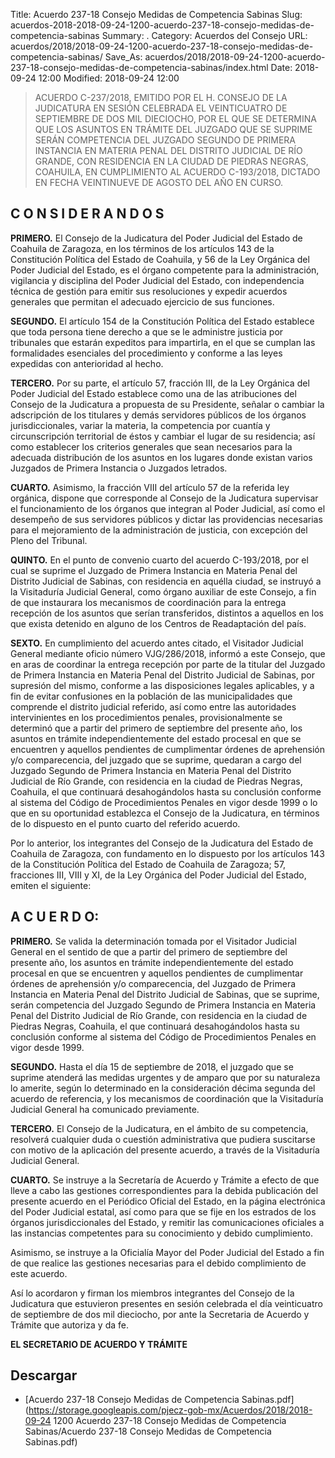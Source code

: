Title: Acuerdo 237-18 Consejo Medidas de Competencia Sabinas
Slug: acuerdos-2018-2018-09-24-1200-acuerdo-237-18-consejo-medidas-de-competencia-sabinas
Summary: .
Category: Acuerdos del Consejo
URL: acuerdos/2018/2018-09-24-1200-acuerdo-237-18-consejo-medidas-de-competencia-sabinas/
Save_As: acuerdos/2018/2018-09-24-1200-acuerdo-237-18-consejo-medidas-de-competencia-sabinas/index.html
Date: 2018-09-24 12:00
Modified: 2018-09-24 12:00


> ACUERDO C-237/2018, EMITIDO POR EL H. CONSEJO DE LA JUDICATURA EN SESIÓN CELEBRADA EL VEINTICUATRO DE SEPTIEMBRE DE DOS MIL DIECIOCHO, POR EL QUE SE DETERMINA QUE LOS ASUNTOS EN TRÁMITE DEL JUZGADO QUE SE SUPRIME SERÁN COMPETENCIA DEL JUZGADO SEGUNDO DE PRIMERA INSTANCIA EN MATERIA PENAL DEL DISTRITO JUDICIAL DE RÍO GRANDE, CON RESIDENCIA EN LA CIUDAD DE PIEDRAS NEGRAS, COAHUILA, EN CUMPLIMIENTO AL ACUERDO C-193/2018, DICTADO EN FECHA VEINTINUEVE DE AGOSTO DEL AÑO EN CURSO.

## C O N S I D E R A N D O S

**PRIMERO.** El Consejo de la Judicatura del Poder Judicial del Estado de Coahuila de Zaragoza, en los términos de los artículos 143 de la Constitución Política del Estado de Coahuila, y 56 de la Ley Orgánica del Poder Judicial del Estado, es el órgano competente para la administración, vigilancia y disciplina del Poder Judicial del Estado, con independencia técnica de gestión para emitir sus resoluciones y expedir acuerdos generales que permitan el adecuado ejercicio de sus funciones.

**SEGUNDO.** El artículo 154 de la Constitución Política del Estado establece que toda persona tiene derecho a que se le administre justicia por tribunales que estarán expeditos para impartirla, en el que se cumplan las formalidades esenciales del procedimiento y conforme a las leyes expedidas con anterioridad al hecho.

**TERCERO.** Por su parte, el artículo 57, fracción III, de la Ley Orgánica del Poder Judicial del Estado establece como una de las atribuciones del Consejo de la Judicatura a propuesta de su Presidente, señalar o cambiar la adscripción de los titulares y demás servidores públicos de los órganos jurisdiccionales, variar la materia, la competencia por cuantía y circunscripción territorial de éstos y cambiar el lugar de su residencia; así como establecer los criterios generales que sean necesarios para la adecuada distribución de los asuntos en los lugares donde existan varios Juzgados de Primera Instancia o Juzgados letrados.

**CUARTO.** Asimismo, la fracción VIII del artículo 57 de la referida ley orgánica, dispone que corresponde al Consejo de la Judicatura supervisar el funcionamiento de los órganos que integran al Poder Judicial, así como el desempeño de sus servidores públicos y dictar las providencias necesarias para el mejoramiento de la administración de justicia, con excepción del Pleno del Tribunal.

**QUINTO.** En el punto de convenio cuarto del acuerdo C-193/2018, por el cual se suprime el Juzgado de Primera Instancia en Materia Penal del Distrito Judicial de Sabinas, con residencia en aquélla ciudad, se instruyó a la Visitaduría Judicial General, como órgano auxiliar de este Consejo, a fin de que instaurara los mecanismos de coordinación para la entrega recepción de los asuntos que serían transferidos, distintos a aquellos en los que exista detenido en alguno de los Centros de Readaptación del país.

**SEXTO.** En cumplimiento del acuerdo antes citado, el Visitador Judicial General mediante oficio número VJG/286/2018, informó a este Consejo, que en aras de coordinar la entrega recepción por parte de la titular del Juzgado de Primera Instancia en Materia Penal del Distrito Judicial de Sabinas, por supresión del mismo, conforme a las disposiciones legales aplicables, y a fin de evitar confusiones en la población de las municipalidades que comprende el distrito judicial referido, así como entre las autoridades intervinientes en los procedimientos penales, provisionalmente se determinó que a partir del primero de septiembre del presente año, los asuntos en trámite independientemente del estado procesal en que se encuentren y aquellos pendientes de cumplimentar órdenes de aprehensión y/o comparecencia, del juzgado que se suprime, quedaran a cargo del Juzgado Segundo de Primera Instancia en Materia Penal del Distrito Judicial de Río Grande, con residencia en la ciudad de Piedras Negras, Coahuila, el que continuará desahogándolos hasta su conclusión conforme al sistema del Código de Procedimientos Penales en vigor desde 1999 o lo que en su oportunidad establezca el Consejo de la Judicatura, en términos de lo dispuesto en el punto cuarto del referido acuerdo.

Por lo anterior, los integrantes del Consejo de la Judicatura del Estado de Coahuila de Zaragoza, con fundamento en lo dispuesto por los artículos 143 de la Constitución Política del Estado de Coahuila de Zaragoza; 57, fracciones III, VIII y XI, de la Ley Orgánica del Poder Judicial del Estado, emiten el siguiente:

## A C U E R D O:

**PRIMERO.** Se valida la determinación tomada por el Visitador Judicial General en el sentido de que a partir del primero de septiembre del presente año, los asuntos en trámite independientemente del estado procesal en que se encuentren y aquellos pendientes de cumplimentar órdenes de aprehensión y/o comparecencia, del Juzgado de Primera Instancia en Materia Penal del Distrito Judicial de Sabinas, que se suprime, serán competencia del Juzgado Segundo de Primera Instancia en Materia Penal del Distrito Judicial de Río Grande, con residencia en la ciudad de Piedras Negras, Coahuila, el que continuará desahogándolos hasta su conclusión conforme al sistema del Código de Procedimientos Penales en vigor desde 1999.

**SEGUNDO.** Hasta el día 15 de septiembre de 2018, el juzgado que se suprime atenderá las medidas urgentes y de amparo que por su naturaleza lo amerite, según lo determinado en la consideración décima segunda del acuerdo de referencia, y los mecanismos de coordinación que la Visitaduría Judicial General ha comunicado previamente.

**TERCERO.** El Consejo de la Judicatura, en el ámbito de su competencia, resolverá cualquier duda o cuestión administrativa que pudiera suscitarse con motivo de la aplicación del presente acuerdo, a través de la Visitaduría Judicial General.

**CUARTO.** Se instruye a la Secretaría de Acuerdo y Trámite a efecto de que lleve a cabo las gestiones correspondientes para la debida publicación del presente acuerdo en el Periódico Oficial del Estado, en la página electrónica del Poder Judicial estatal, así como para que se fije en los estrados de los órganos jurisdiccionales del Estado, y remitir las comunicaciones oficiales a las instancias competentes para su conocimiento y debido cumplimiento.

Asimismo, se instruye a la Oficialía Mayor del Poder Judicial del Estado a fin de que realice las gestiones necesarias para el debido complimiento de este acuerdo.

Así lo acordaron y firman los miembros integrantes del Consejo de la Judicatura que estuvieron presentes en sesión celebrada el día veinticuatro de septiembre de dos mil dieciocho, por ante la Secretaria de Acuerdo y Trámite que autoriza y da fe.

**EL SECRETARIO DE ACUERDO Y TRÁMITE**



## Descargar


* [Acuerdo 237-18 Consejo Medidas de Competencia Sabinas.pdf](https://storage.googleapis.com/pjecz-gob-mx/Acuerdos/2018/2018-09-24 1200 Acuerdo 237-18 Consejo Medidas de Competencia Sabinas/Acuerdo 237-18 Consejo Medidas de Competencia Sabinas.pdf)


